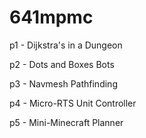 # 641mpmc

p1 - Dijkstra's in a Dungeon

p2 - Dots and Boxes Bots

p3 - Navmesh Pathfinding

p4 - Micro-RTS Unit Controller

p5 - Mini-Minecraft Planner

